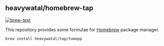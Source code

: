 ## heavywatal/homebrew-tap

[![brew-test](https://github.com/heavywatal/homebrew-tap/workflows/brew-test/badge.svg)](https://github.com/heavywatal/homebrew-tap/actions)

This repository provides some formulae for [Homebrew](https://brew.sh) package manager.

```sh
brew install heavywatal/tap/tumopp
```
